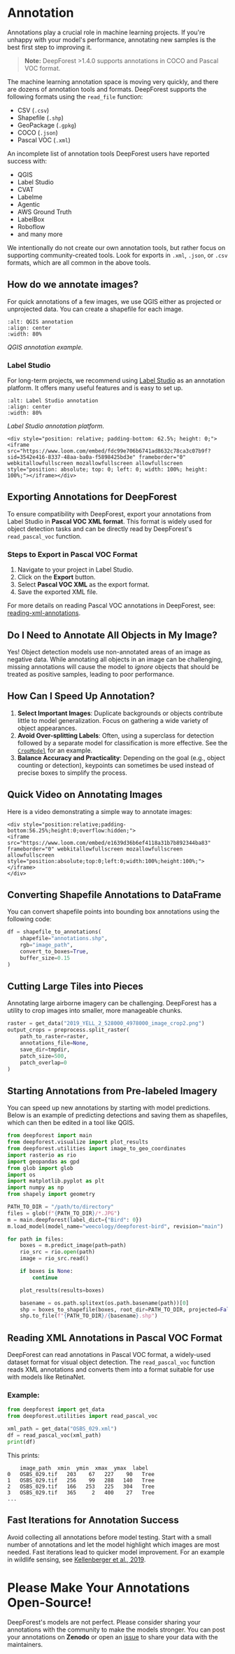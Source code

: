 # Annotation

Annotations play a crucial role in machine learning projects. If you're unhappy with your model's performance, annotating new samples is the best first step to improving it.

> **Note:** DeepForest >1.4.0 supports annotations in COCO and Pascal VOC format.

The machine learning annotation space is moving very quickly, and there are dozens of annotation tools and formats. DeepForest supports the following formats using the `read_file` function:

- CSV (`.csv`)
- Shapefile (`.shp`)
- GeoPackage (`.gpkg`)
- COCO (`.json`)
- Pascal VOC (`.xml`)

An incomplete list of annotation tools DeepForest users have reported success with:

- QGIS
- Label Studio
- CVAT
- Labelme
- Agentic
- AWS Ground Truth
- LabelBox
- Roboflow
- and many more

We intentionally do not create our own annotation tools, but rather focus on supporting community-created tools. Look for exports in `.xml`, `.json`, or `.csv` formats, which are all common in the above tools.

## How do we annotate images?

For quick annotations of a few images, we use QGIS either as projected or unprojected data. You can create a shapefile for each image.

```{figure} ../../www/QGIS_annotation.png
:alt: QGIS annotation
:align: center
:width: 80%
```
*QGIS annotation example.*

### Label Studio

For long-term projects, we recommend using [Label Studio](https://labelstud.io/) as an annotation platform. It offers many useful features and is easy to set up.

```{figure} ../../www/label_studio.png
:alt: Label Studio annotation
:align: center
:width: 80%
```
*Label Studio annotation platform.*

```{raw} html
<div style="position: relative; padding-bottom: 62.5%; height: 0;"><iframe src="https://www.loom.com/embed/fdc99e706b6741ad8632c78ca3c07b9f?sid=3542e416-8337-48aa-ba0a-f5898425bd3e" frameborder="0" webkitallowfullscreen mozallowfullscreen allowfullscreen style="position: absolute; top: 0; left: 0; width: 100%; height: 100%;"></iframe></div>
```

## Exporting Annotations for DeepForest

To ensure compatibility with DeepForest, export your annotations from Label Studio in **Pascal VOC XML format**. This format is widely used for object detection tasks and can be directly read by DeepForest's `read_pascal_voc` function.

### Steps to Export in Pascal VOC Format

1. Navigate to your project in Label Studio.
2. Click on the **Export** button.
3. Select **Pascal VOC XML** as the export format.
4. Save the exported XML file.

For more details on reading Pascal VOC annotations in DeepForest, see: [reading-xml-annotations](#reading-xml-annotations-in-pascal-voc-format).

## Do I Need to Annotate All Objects in My Image?

Yes! Object detection models use non-annotated areas of an image as negative data. While annotating all objects in an image can be challenging, missing annotations will cause the model to *ignore* objects that should be treated as positive samples, leading to poor performance.

## How Can I Speed Up Annotation?

1. **Select Important Images**: Duplicate backgrounds or objects contribute little to model generalization. Focus on gathering a wide variety of object appearances.
2. **Avoid Over-splitting Labels**: Often, using a superclass for detection followed by a separate model for classification is more effective. See the [`CropModel`](03_cropmodels.md) for an example.
3. **Balance Accuracy and Practicality**: Depending on the goal (e.g., object counting or detection), keypoints can sometimes be used instead of precise boxes to simplify the process.

## Quick Video on Annotating Images

Here is a video demonstrating a simple way to annotate images:

```{raw} html
<div style="position:relative;padding-bottom:56.25%;height:0;overflow:hidden;">
<iframe src="https://www.loom.com/embed/e1639d36b6ef4118a31b7b892344ba83" frameborder="0" webkitallowfullscreen mozallowfullscreen allowfullscreen style="position:absolute;top:0;left:0;width:100%;height:100%;"></iframe>
</div>
```

## Converting Shapefile Annotations to DataFrame

You can convert shapefile points into bounding box annotations using the following code:

```python
df = shapefile_to_annotations(
    shapefile="annotations.shp",
    rgb="image_path",
    convert_to_boxes=True,
    buffer_size=0.15
)
```

## Cutting Large Tiles into Pieces

Annotating large airborne imagery can be challenging. DeepForest has a utility to crop images into smaller, more manageable chunks.

```python
raster = get_data("2019_YELL_2_528000_4978000_image_crop2.png")
output_crops = preprocess.split_raster(
    path_to_raster=raster,
    annotations_file=None,
    save_dir=tmpdir,
    patch_size=500,
    patch_overlap=0
)
```

## Starting Annotations from Pre-labeled Imagery

You can speed up new annotations by starting with model predictions. Below is an example of predicting detections and saving them as shapefiles, which can then be edited in a tool like QGIS.

```python
from deepforest import main
from deepforest.visualize import plot_results
from deepforest.utilities import image_to_geo_coordinates
import rasterio as rio
import geopandas as gpd
from glob import glob
import os
import matplotlib.pyplot as plt
import numpy as np
from shapely import geometry

PATH_TO_DIR = "/path/to/directory"
files = glob(f"{PATH_TO_DIR}/*.JPG")
m = main.deepforest(label_dict={"Bird": 0})
m.load_model(model_name="weecology/deepforest-bird", revision="main")

for path in files:
    boxes = m.predict_image(path=path)
    rio_src = rio.open(path)
    image = rio_src.read()

    if boxes is None:
        continue

    plot_results(results=boxes)

    basename = os.path.splitext(os.path.basename(path))[0]
    shp = boxes_to_shapefile(boxes, root_dir=PATH_TO_DIR, projected=False)
    shp.to_file(f"{PATH_TO_DIR}/{basename}.shp")
```

## Reading XML Annotations in Pascal VOC Format

DeepForest can read annotations in Pascal VOC format, a widely-used dataset format for visual object detection. The `read_pascal_voc` function reads XML annotations and converts them into a format suitable for use with models like RetinaNet.

### Example:

```python
from deepforest import get_data
from deepforest.utilities import read_pascal_voc

xml_path = get_data("OSBS_029.xml")
df = read_pascal_voc(xml_path)
print(df)
```

This prints:

```text
    image_path  xmin  ymin  xmax  ymax  label
0   OSBS_029.tif   203    67   227    90   Tree
1   OSBS_029.tif   256    99   288   140   Tree
2   OSBS_029.tif   166   253   225   304   Tree
3   OSBS_029.tif   365     2   400    27   Tree
...
```

## Fast Iterations for Annotation Success

Avoid collecting all annotations before model testing. Start with a small number of annotations and let the model highlight which images are most needed. Fast iterations lead to quicker model improvement. For an example in wildlife sensing, see [Kellenberger et al., 2019](https://ieeexplore.ieee.org/stamp/stamp.jsp?arnumber=8807383).

# Please Make Your Annotations Open-Source!

DeepForest's models are not perfect. Please consider sharing your annotations with the community to make the models stronger. You can post your annotations on **Zenodo** or open an [issue](https://github.com/weecology/DeepForest/issues) to share your data with the maintainers.
